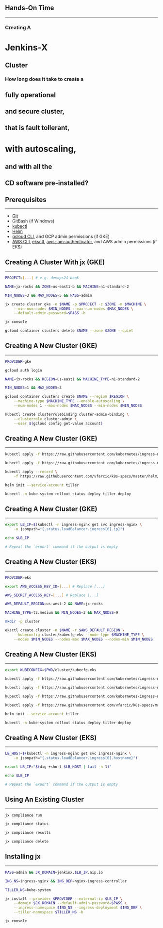 ## Hands-On Time

---

### Creating A
# Jenkins-X
## Cluster


<!-- .slide: data-background="../img/background/why.jpg" -->
### How long does it take to create a
## fully operational 
## and secure cluster,
## that is fault tollerant,
# with autoscaling,
## and with all the
## CD software pre-installed?


## Prerequisites

---

* [Git](https://git-scm.com/)
* GitBash (if Windows)
* [kubectl](https://kubernetes.io/docs/tasks/tools/install-kubectl/)
* [Helm](https://helm.sh/)
* [gcloud CLI](https://cloud.google.com/sdk/docs/quickstarts), and GCP admin permissions (if GKE)
* [AWS CLI](https://aws.amazon.com/cli/), [eksctl](https://github.com/weaveworks/eksctl), [aws-iam-authenticator](https://github.com/kubernetes-sigs/aws-iam-authenticator), and AWS admin permissions (if EKS)


## Creating A Cluster With jx (GKE)

---

```bash
PROJECT=[...] # e.g. devops24-book

NAME=jx-rocks && ZONE=us-east1-b && MACHINE=n1-standard-2

MIN_NODES=3 && MAX_NODES=5 && PASS=admin

jx create cluster gke -n $NAME -p $PROJECT -z $ZONE -m $MACHINE \
    --min-num-nodes $MIN_NODES --max-num-nodes $MAX_NODES \
    --default-admin-password=$PASS -b

jx console

gcloud container clusters delete $NAME --zone $ZONE --quiet
```


## Creating A New Cluster (GKE)

---

```bash
PROVIDER=gke

gcloud auth login

NAME=jx-rocks && REGION=us-east1 && MACHINE_TYPE=n1-standard-2

MIN_NODES=1 && MAX_NODES=3

gcloud container clusters create $NAME --region $REGION \
    --machine-type $MACHINE_TYPE --enable-autoscaling \
    --num-nodes 1 --max-nodes $MAX_NODES --min-nodes $MIN_NODES

kubectl create clusterrolebinding cluster-admin-binding \
    --clusterrole cluster-admin \
    --user $(gcloud config get-value account)
```


## Creating A New Cluster (GKE)

---

```bash
kubectl apply -f https://raw.githubusercontent.com/kubernetes/ingress-nginx/master/deploy/mandatory.yaml

kubectl apply -f https://raw.githubusercontent.com/kubernetes/ingress-nginx/master/deploy/provider/cloud-generic.yaml

kubectl apply --record \
    -f https://raw.githubusercontent.com/vfarcic/k8s-specs/master/helm/tiller-rbac.yml \

helm init --service-account tiller

kubectl -n kube-system rollout status deploy tiller-deploy
```


## Creating A New Cluster (GKE)

---

```bash
export LB_IP=$(kubectl -n ingress-nginx get svc ingress-nginx \
    -o jsonpath="{.status.loadBalancer.ingress[0].ip}")

echo $LB_IP

# Repeat the `export` command if the output is empty
```


## Creating A New Cluster (EKS)

---

```bash
PROVIDER=eks

export AWS_ACCESS_KEY_ID=[...] # Replace [...]

AWS_SECRET_ACCESS_KEY=[...] # Replace [...]

AWS_DEFAULT_REGION=us-west-2 && NAME=jx-rocks

MACHINE_TYPE=t2.medium && MIN_NODES=3 && MAX_NODES=9

mkdir -p cluster

eksctl create cluster -n $NAME -r $AWS_DEFAULT_REGION \
    --kubeconfig cluster/kubecfg-eks --node-type $MACHINE_TYPE \
    --nodes $MIN_NODES --nodes-max $MAX_NODES --nodes-min $MIN_NODES
```


## Creating A New Cluster (EKS)

---

```bash
export KUBECONFIG=$PWD/cluster/kubecfg-eks

kubectl apply -f https://raw.githubusercontent.com/kubernetes/ingress-nginx/master/deploy/mandatory.yaml

kubectl apply -f https://raw.githubusercontent.com/kubernetes/ingress-nginx/master/deploy/provider/aws/service-l4.yaml

kubectl apply -f https://raw.githubusercontent.com/kubernetes/ingress-nginx/master/deploy/provider/aws/patch-configmap-l4.yaml

kubectl apply -f https://raw.githubusercontent.com/vfarcic/k8s-specs/master/helm/tiller-rbac.yml

helm init --service-account tiller

kubectl -n kube-system rollout status deploy tiller-deploy
```


## Creating A New Cluster (EKS)

---

```bash
LB_HOST=$(kubectl -n ingress-nginx get svc ingress-nginx \
    -o jsonpath="{.status.loadBalancer.ingress[0].hostname}")

export LB_IP="$(dig +short $LB_HOST | tail -n 1)"

echo $LB_IP

# Repeat the `export` command if the output is empty
```


## Using An Existing Cluster

---

```bash
jx compliance run

jx compliance status

jx compliance results

jx compliance delete
```


## Installing jx

---

```bash
PASS=admin && JX_DOMAIN=jenkinx.$LB_IP.nip.io

ING_NS=ingress-nginx && ING_DEP=nginx-ingress-controller

TILLER_NS=kube-system

jx install --provider $PROVIDER --external-ip $LB_IP \
    --domain $JX_DOMAIN --default-admin-password=$PASS \
    --ingress-namespace $ING_NS --ingress-deployment $ING_DEP \
    --tiller-namespace $TILLER_NS -b

jx console
```
